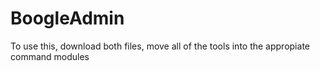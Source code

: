 # BoogleAdmin
 
To use this, download both files, move all of the tools into the appropiate command modules
